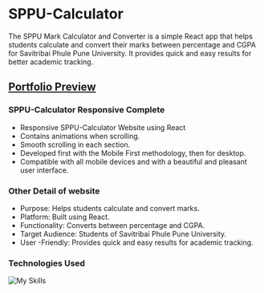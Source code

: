 # SPPU-Calculator
The SPPU Mark Calculator and Converter is a simple React app that helps students calculate and convert their marks between percentage and CGPA for Savitribai Phule Pune University. It provides quick and easy results for better academic tracking.

## [Portfolio Preview ](https://sppucalculator.netlify.app/)

### SPPU-Calculator Responsive Complete

- Responsive SPPU-Calculator Website using React
- Contains animations when scrolling.
- Smooth scrolling in each section.
- Developed first with the Mobile First methodology, then for desktop.
- Compatible with all mobile devices and with a beautiful and pleasant user interface.

### Other Detail of website

- Purpose: Helps students calculate and convert marks.
- Platform: Built using React.
- Functionality: Converts between percentage and CGPA.
- Target Audience: Students of Savitribai Phule Pune University.
- User -Friendly: Provides quick and easy results for academic tracking.

### Technologies Used
  ![My Skills](https://go-skill-icons.vercel.app/api/icons?i=js,html,css,react)


